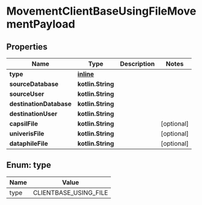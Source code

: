 
# MovementClientBaseUsingFileMovementPayload

## Properties
Name | Type | Description | Notes
------------ | ------------- | ------------- | -------------
**type** | [**inline**](#Type) |  | 
**sourceDatabase** | **kotlin.String** |  | 
**sourceUser** | **kotlin.String** |  | 
**destinationDatabase** | **kotlin.String** |  | 
**destinationUser** | **kotlin.String** |  | 
**capsilFile** | **kotlin.String** |  |  [optional]
**univerisFile** | **kotlin.String** |  |  [optional]
**dataphileFile** | **kotlin.String** |  |  [optional]


<a name="Type"></a>
## Enum: type
Name | Value
---- | -----
type | CLIENTBASE_USING_FILE



